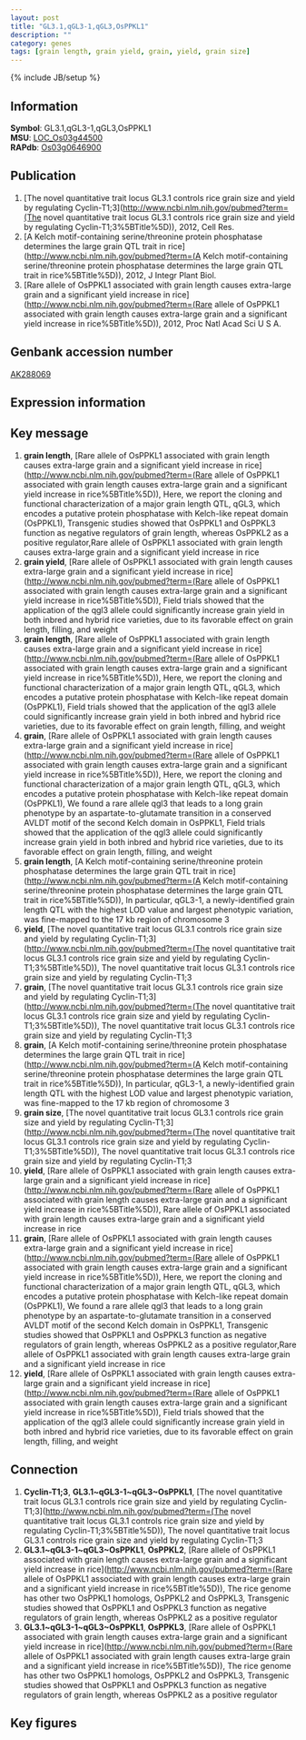 ```yaml
---
layout: post
title: "GL3.1,qGL3-1,qGL3,OsPPKL1"
description: ""
category: genes
tags: [grain length, grain yield, grain, yield, grain size]
---
```

{% include JB/setup %}

## Information
__Symbol__: GL3.1,qGL3-1,qGL3,OsPPKL1  
__MSU__: [LOC_Os03g44500](http://rice.plantbiology.msu.edu/cgi-bin/ORF_infopage.cgi?orf=LOC_Os03g44500)  
__RAPdb__: [Os03g0646900](http://rapdb.dna.affrc.go.jp/viewer/gbrowse_details/irgsp1?name=Os03g0646900)  

## Publication
1. [The novel quantitative trait locus GL3.1 controls rice grain size and yield by regulating Cyclin-T1;3](http://www.ncbi.nlm.nih.gov/pubmed?term=(The novel quantitative trait locus GL3.1 controls rice grain size and yield by regulating Cyclin-T1;3%5BTitle%5D)), 2012, Cell Res.
2. [A Kelch motif-containing serine/threonine protein phosphatase determines the large grain QTL trait in rice](http://www.ncbi.nlm.nih.gov/pubmed?term=(A Kelch motif-containing serine/threonine protein phosphatase determines the large grain QTL trait in rice%5BTitle%5D)), 2012, J Integr Plant Biol.
3. [Rare allele of OsPPKL1 associated with grain length causes extra-large grain and a significant yield increase in rice](http://www.ncbi.nlm.nih.gov/pubmed?term=(Rare allele of OsPPKL1 associated with grain length causes extra-large grain and a significant yield increase in rice%5BTitle%5D)), 2012, Proc Natl Acad Sci U S A.

## Genbank accession number
[AK288069](http://www.ncbi.nlm.nih.gov/nuccore/AK288069)

## Expression information

## Key message
1. __grain length__, [Rare allele of OsPPKL1 associated with grain length causes extra-large grain and a significant yield increase in rice](http://www.ncbi.nlm.nih.gov/pubmed?term=(Rare allele of OsPPKL1 associated with grain length causes extra-large grain and a significant yield increase in rice%5BTitle%5D)),  Here, we report the cloning and functional characterization of a major grain length QTL, qGL3, which encodes a putative protein phosphatase with Kelch-like repeat domain (OsPPKL1), Transgenic studies showed that OsPPKL1 and OsPPKL3 function as negative regulators of grain length, whereas OsPPKL2 as a positive regulator,Rare allele of OsPPKL1 associated with grain length causes extra-large grain and a significant yield increase in rice
2. __grain yield__, [Rare allele of OsPPKL1 associated with grain length causes extra-large grain and a significant yield increase in rice](http://www.ncbi.nlm.nih.gov/pubmed?term=(Rare allele of OsPPKL1 associated with grain length causes extra-large grain and a significant yield increase in rice%5BTitle%5D)),  Field trials showed that the application of the qgl3 allele could significantly increase grain yield in both inbred and hybrid rice varieties, due to its favorable effect on grain length, filling, and weight
3. __grain length__, [Rare allele of OsPPKL1 associated with grain length causes extra-large grain and a significant yield increase in rice](http://www.ncbi.nlm.nih.gov/pubmed?term=(Rare allele of OsPPKL1 associated with grain length causes extra-large grain and a significant yield increase in rice%5BTitle%5D)),  Here, we report the cloning and functional characterization of a major grain length QTL, qGL3, which encodes a putative protein phosphatase with Kelch-like repeat domain (OsPPKL1), Field trials showed that the application of the qgl3 allele could significantly increase grain yield in both inbred and hybrid rice varieties, due to its favorable effect on grain length, filling, and weight
4. __grain__, [Rare allele of OsPPKL1 associated with grain length causes extra-large grain and a significant yield increase in rice](http://www.ncbi.nlm.nih.gov/pubmed?term=(Rare allele of OsPPKL1 associated with grain length causes extra-large grain and a significant yield increase in rice%5BTitle%5D)),  Here, we report the cloning and functional characterization of a major grain length QTL, qGL3, which encodes a putative protein phosphatase with Kelch-like repeat domain (OsPPKL1), We found a rare allele qgl3 that leads to a long grain phenotype by an aspartate-to-glutamate transition in a conserved AVLDT motif of the second Kelch domain in OsPPKL1, Field trials showed that the application of the qgl3 allele could significantly increase grain yield in both inbred and hybrid rice varieties, due to its favorable effect on grain length, filling, and weight
5. __grain length__, [A Kelch motif-containing serine/threonine protein phosphatase determines the large grain QTL trait in rice](http://www.ncbi.nlm.nih.gov/pubmed?term=(A Kelch motif-containing serine/threonine protein phosphatase determines the large grain QTL trait in rice%5BTitle%5D)),  In particular, qGL3-1, a newly-identified grain length QTL with the highest LOD value and largest phenotypic variation, was fine-mapped to the 17 kb region of chromosome 3
6. __yield__, [The novel quantitative trait locus GL3.1 controls rice grain size and yield by regulating Cyclin-T1;3](http://www.ncbi.nlm.nih.gov/pubmed?term=(The novel quantitative trait locus GL3.1 controls rice grain size and yield by regulating Cyclin-T1;3%5BTitle%5D)), The novel quantitative trait locus GL3.1 controls rice grain size and yield by regulating Cyclin-T1;3
7. __grain__, [The novel quantitative trait locus GL3.1 controls rice grain size and yield by regulating Cyclin-T1;3](http://www.ncbi.nlm.nih.gov/pubmed?term=(The novel quantitative trait locus GL3.1 controls rice grain size and yield by regulating Cyclin-T1;3%5BTitle%5D)), The novel quantitative trait locus GL3.1 controls rice grain size and yield by regulating Cyclin-T1;3
8. __grain__, [A Kelch motif-containing serine/threonine protein phosphatase determines the large grain QTL trait in rice](http://www.ncbi.nlm.nih.gov/pubmed?term=(A Kelch motif-containing serine/threonine protein phosphatase determines the large grain QTL trait in rice%5BTitle%5D)),  In particular, qGL3-1, a newly-identified grain length QTL with the highest LOD value and largest phenotypic variation, was fine-mapped to the 17 kb region of chromosome 3
9. __grain size__, [The novel quantitative trait locus GL3.1 controls rice grain size and yield by regulating Cyclin-T1;3](http://www.ncbi.nlm.nih.gov/pubmed?term=(The novel quantitative trait locus GL3.1 controls rice grain size and yield by regulating Cyclin-T1;3%5BTitle%5D)), The novel quantitative trait locus GL3.1 controls rice grain size and yield by regulating Cyclin-T1;3
10. __yield__, [Rare allele of OsPPKL1 associated with grain length causes extra-large grain and a significant yield increase in rice](http://www.ncbi.nlm.nih.gov/pubmed?term=(Rare allele of OsPPKL1 associated with grain length causes extra-large grain and a significant yield increase in rice%5BTitle%5D)), Rare allele of OsPPKL1 associated with grain length causes extra-large grain and a significant yield increase in rice
11. __grain__, [Rare allele of OsPPKL1 associated with grain length causes extra-large grain and a significant yield increase in rice](http://www.ncbi.nlm.nih.gov/pubmed?term=(Rare allele of OsPPKL1 associated with grain length causes extra-large grain and a significant yield increase in rice%5BTitle%5D)),  Here, we report the cloning and functional characterization of a major grain length QTL, qGL3, which encodes a putative protein phosphatase with Kelch-like repeat domain (OsPPKL1), We found a rare allele qgl3 that leads to a long grain phenotype by an aspartate-to-glutamate transition in a conserved AVLDT motif of the second Kelch domain in OsPPKL1, Transgenic studies showed that OsPPKL1 and OsPPKL3 function as negative regulators of grain length, whereas OsPPKL2 as a positive regulator,Rare allele of OsPPKL1 associated with grain length causes extra-large grain and a significant yield increase in rice
12. __yield__, [Rare allele of OsPPKL1 associated with grain length causes extra-large grain and a significant yield increase in rice](http://www.ncbi.nlm.nih.gov/pubmed?term=(Rare allele of OsPPKL1 associated with grain length causes extra-large grain and a significant yield increase in rice%5BTitle%5D)),  Field trials showed that the application of the qgl3 allele could significantly increase grain yield in both inbred and hybrid rice varieties, due to its favorable effect on grain length, filling, and weight

## Connection
1. __Cyclin-T1;3__, __GL3.1~qGL3-1~qGL3~OsPPKL1__, [The novel quantitative trait locus GL3.1 controls rice grain size and yield by regulating Cyclin-T1;3](http://www.ncbi.nlm.nih.gov/pubmed?term=(The novel quantitative trait locus GL3.1 controls rice grain size and yield by regulating Cyclin-T1;3%5BTitle%5D)), The novel quantitative trait locus GL3.1 controls rice grain size and yield by regulating Cyclin-T1;3
2. __GL3.1~qGL3-1~qGL3~OsPPKL1__, __OsPPKL2__, [Rare allele of OsPPKL1 associated with grain length causes extra-large grain and a significant yield increase in rice](http://www.ncbi.nlm.nih.gov/pubmed?term=(Rare allele of OsPPKL1 associated with grain length causes extra-large grain and a significant yield increase in rice%5BTitle%5D)),  The rice genome has other two OsPPKL1 homologs, OsPPKL2 and OsPPKL3, Transgenic studies showed that OsPPKL1 and OsPPKL3 function as negative regulators of grain length, whereas OsPPKL2 as a positive regulator
3. __GL3.1~qGL3-1~qGL3~OsPPKL1__, __OsPPKL3__, [Rare allele of OsPPKL1 associated with grain length causes extra-large grain and a significant yield increase in rice](http://www.ncbi.nlm.nih.gov/pubmed?term=(Rare allele of OsPPKL1 associated with grain length causes extra-large grain and a significant yield increase in rice%5BTitle%5D)),  The rice genome has other two OsPPKL1 homologs, OsPPKL2 and OsPPKL3, Transgenic studies showed that OsPPKL1 and OsPPKL3 function as negative regulators of grain length, whereas OsPPKL2 as a positive regulator

## Key figures


